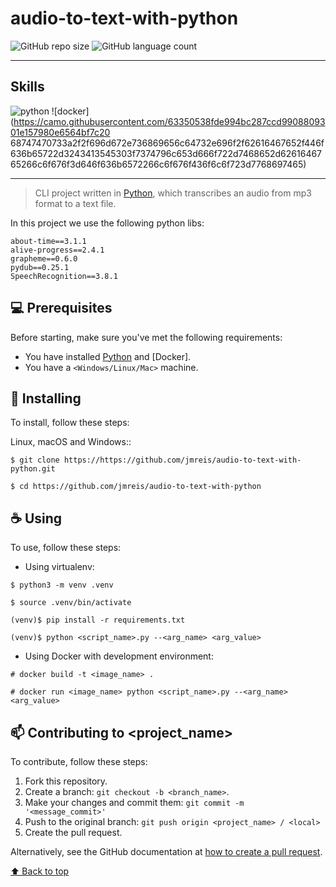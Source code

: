 # audio-to-text-with-python

<!---These are examples. See https://shields.io for others or to customize this shield set. You might want to include dependencies, project status and license information here--->

![GitHub repo size](https://img.shields.io/github/repo-size/jmreis/audio-to-txt-with-python?style=for-the-badge) ![GitHub language count ](https://img.shields.io/github/languages/count/jmreis/audio-to-txt-with-python?style=for-the-badge) <!--![GitHub forks]( https://img.shields.io/github/forks/iuricode/README-template?style=for-the-badge) ![Bitbucket open issues](https://img.shields.io/bitbucket/issues/iuricode /README-template?style=for-the-badge) ![Bitbucket open pull requests](https://img.shields.io/bitbucket/pr-raw/iuricode/README-template?style=for-the-badge ) -->

---

## Skills
![python](https://img.shields.io/badge/Python-3776AB?style=for-the-badge&logo=python&logoColor=white) ![docker](https://camo.githubusercontent.com/63350538fde994bc287ccd9908809301e157980e6564bf7c20 68747470733a2f2f696d672e736869656c64732e696f2f62616467652f446f636b65722d3243413545303f7374796c653d666f722d7468652d6261646765266c6f676f3d646f636b6572266c6f676f436f6c6f723d7768697465)

---

> CLI project written in [Python](https://reactjs.org/docs/getting-started.html), which transcribes an audio from mp3 format to a text file.

In this project we use the following python libs:

```
about-time==3.1.1
alive-progress==2.4.1
grapheme==0.6.0
pydub==0.25.1
SpeechRecognition==3.8.1
```
<!--
### Adjustments and improvements

The project is still in development and the next updates will focus on the following tasks:

- [ ] Task 1
- [ ] Task 2
- [ ] Task 3
- [ ] Task 4
- [ ] Task 5
-->
## 💻 Prerequisites

Before starting, make sure you've met the following requirements:
<!---These are example requirements only. Add, duplicate or remove as needed--->
* You have installed [Python](https://reactjs.org/docs/getting-started.html) and [Docker].
* You have a `<Windows/Linux/Mac>` machine.


## 🚀 Installing

To install, follow these steps:

Linux, macOS and Windows::
```
$ git clone https://https://github.com/jmreis/audio-to-text-with-python.git

$ cd https://github.com/jmreis/audio-to-text-with-python
```

## ☕ Using

To use, follow these steps:

- Using virtualenv:
```
$ python3 -m venv .venv

$ source .venv/bin/activate

(venv)$ pip install -r requirements.txt

(venv)$ python <script_name>.py --<arg_name> <arg_value>
```

- Using Docker with development environment:
```
# docker build -t <image_name> .

# docker run <image_name> python <script_name>.py --<arg_name> <arg_value>

```

## 📫 Contributing to <project_name>
<!---If your README is long or if you have any specific process or steps you want contributors to follow, consider creating a separate CONTRIBUTING.md file--->
To contribute, follow these steps:

1. Fork this repository.
2. Create a branch: `git checkout -b <branch_name>`.
3. Make your changes and commit them: `git commit -m '<message_commit>'`
4. Push to the original branch: `git push origin <project_name> / <local>`
5. Create the pull request.

Alternatively, see the GitHub documentation at [how to create a pull request](https://help.github.com/en/github/collaborating-with-issues-and-pull-requests/creating-a-pull-request ).


[⬆ Back to top](#audio-to-text-with-python)<br>

